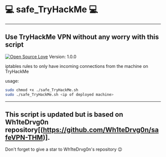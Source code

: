 # :computer: safe_TryHackMe :computer: 
-----------------------------------------------------------------------------------------------------
Use TryHackMe VPN without any worry with this script
-----------------------------------------------------------------------------------------------------

[![Open Source Love](https://badges.frapsoft.com/os/v1/open-source.svg?v=102)](https://github.com/command-z3r0?tab=repositories) Version: 1.0.0

iptables rules to only have incoming connections from the machine on TryHackMe

usage:

```bash
sudo chmod +x ./safe_TryHackMe.sh
sudo ./safe_TryHackMe.sh <ip of deployed machine>
```

-----------------------------------------------------------------------------------------------------
This script is updated but is based on Wh1teDrvg0n repository[(https://github.com/Wh1teDrvg0n/safeVPN-THM)].
-----------------------------------------------------------------------------------------------------
Don't forget to give a star to Wh1teDrvg0n's repository :wink:
